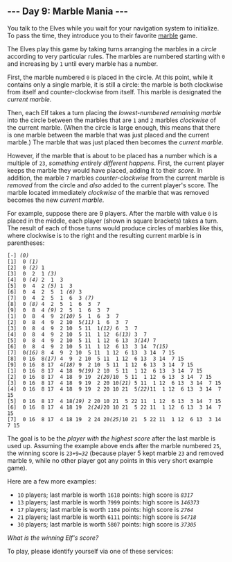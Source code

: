 <article class="day-desc"><h2>--- Day 9: Marble Mania ---</h2><p>You talk to the Elves while you wait for your navigation system to <span title="Do you have any idea how long it takes to load navigation data for all of time and space?!">initialize</span>. To pass the time, they introduce you to their favorite <a href="https://en.wikipedia.org/wiki/Marble_(toy)">marble</a> game.</p>
<p>The Elves play this game by taking turns arranging the marbles in a <em>circle</em> according to very particular rules. The marbles are numbered starting with <code>0</code> and increasing by <code>1</code> until every marble has a number.</p>
<p>First, the marble numbered <code>0</code> is placed in the circle. At this point, while it contains only a single marble, it is still a circle: the marble is both clockwise from itself and counter-clockwise from itself. This marble is designated the <em>current marble</em>.</p>
<p>Then, each Elf takes a turn placing the <em>lowest-numbered remaining marble</em> into the circle between the marbles that are <code>1</code> and <code>2</code> marbles <em>clockwise</em> of the current marble. (When the circle is large enough, this means that there is one marble between the marble that was just placed and the current marble.) The marble that was just placed then becomes the <em>current marble</em>.</p>
<p>However, if the marble that is about to be placed has a number which is a multiple of <code>23</code>, <em>something entirely different happens</em>. First, the current player keeps the marble they would have placed, adding it to their <em>score</em>. In addition, the marble <code>7</code> marbles <em>counter-clockwise</em> from the current marble is <em>removed</em> from the circle and <em>also</em> added to the current player's score. The marble located immediately <em>clockwise</em> of the marble that was removed becomes the new <em>current marble</em>.</p>
<p>For example, suppose there are 9 players. After the marble with value <code>0</code> is placed in the middle, each player (shown in square brackets) takes a turn. The result of each of those turns would produce circles of marbles like this, where clockwise is to the right and the resulting current marble is in parentheses:</p>
<pre><code>[-] <em>(0)</em>
[1]  0<em> (1)</em>
[2]  0<em> (2)</em> 1 
[3]  0  2  1<em> (3)</em>
[4]  0<em> (4)</em> 2  1  3 
[5]  0  4  2<em> (5)</em> 1  3 
[6]  0  4  2  5  1<em> (6)</em> 3 
[7]  0  4  2  5  1  6  3<em> (7)</em>
[8]  0<em> (8)</em> 4  2  5  1  6  3  7 
[9]  0  8  4<em> (9)</em> 2  5  1  6  3  7 
[1]  0  8  4  9  2<em>(10)</em> 5  1  6  3  7 
[2]  0  8  4  9  2 10  5<em>(11)</em> 1  6  3  7 
[3]  0  8  4  9  2 10  5 11  1<em>(12)</em> 6  3  7 
[4]  0  8  4  9  2 10  5 11  1 12  6<em>(13)</em> 3  7 
[5]  0  8  4  9  2 10  5 11  1 12  6 13  3<em>(14)</em> 7 
[6]  0  8  4  9  2 10  5 11  1 12  6 13  3 14  7<em>(15)</em>
[7]  0<em>(16)</em> 8  4  9  2 10  5 11  1 12  6 13  3 14  7 15 
[8]  0 16  8<em>(17)</em> 4  9  2 10  5 11  1 12  6 13  3 14  7 15 
[9]  0 16  8 17  4<em>(18)</em> 9  2 10  5 11  1 12  6 13  3 14  7 15 
[1]  0 16  8 17  4 18  9<em>(19)</em> 2 10  5 11  1 12  6 13  3 14  7 15 
[2]  0 16  8 17  4 18  9 19  2<em>(20)</em>10  5 11  1 12  6 13  3 14  7 15 
[3]  0 16  8 17  4 18  9 19  2 20 10<em>(21)</em> 5 11  1 12  6 13  3 14  7 15 
[4]  0 16  8 17  4 18  9 19  2 20 10 21  5<em>(22)</em>11  1 12  6 13  3 14  7 15 
[5]  0 16  8 17  4 18<em>(19)</em> 2 20 10 21  5 22 11  1 12  6 13  3 14  7 15 
[6]  0 16  8 17  4 18 19  2<em>(24)</em>20 10 21  5 22 11  1 12  6 13  3 14  7 15 
[7]  0 16  8 17  4 18 19  2 24 20<em>(25)</em>10 21  5 22 11  1 12  6 13  3 14  7 15
</code></pre>
<p>The goal is to be the <em>player with the highest score</em> after the last marble is used up. Assuming the example above ends after the marble numbered <code>25</code>, the winning score is <code>23+9=<em>32</em></code> (because player 5 kept marble <code>23</code> and removed marble <code>9</code>, while no other player got any points in this very short example game).</p>
<p>Here are a few more examples:</p>
<ul>
<li><code>10</code> players; last marble is worth <code>1618</code> points: high score is <em><code>8317</code></em></li>
<li><code>13</code> players; last marble is worth <code>7999</code> points: high score is <em><code>146373</code></em></li>
<li><code>17</code> players; last marble is worth <code>1104</code> points: high score is <em><code>2764</code></em></li>
<li><code>21</code> players; last marble is worth <code>6111</code> points: high score is <em><code>54718</code></em></li>
<li><code>30</code> players; last marble is worth <code>5807</code> points: high score is <em><code>37305</code></em></li>
</ul>
<p><em>What is the winning Elf's score?</em></p>
</article>
<p>To play, please identify yourself via one of these services:</p>
